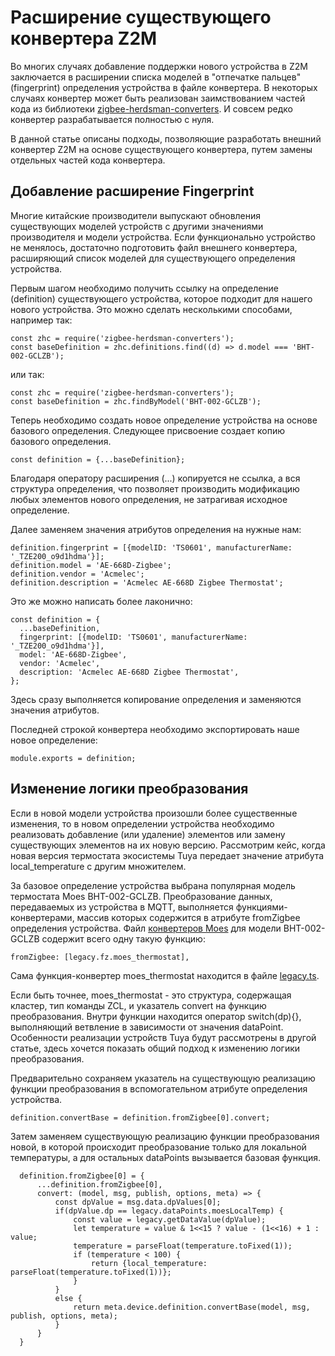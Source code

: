 # Расширение существующего конвертера Z2M #
Во многих случаях добавление поддержки нового устройства в Z2M заключается в расширении списка моделей в "отпечатке пальцев" (fingerprint) определения устройства в файле конвертера. 
В некоторых случаях конвертер может быть реализован заимствованием частей кода из библиотеки [zigbee-herdsman-converters](https://github.com/Koenkk/zigbee-herdsman-converters).
И совсем редко конвертер разрабатывается полностью с нуля.

В данной статье описаны подходы, позволяющие разработать внешний конвертер Z2M на основе существующего конвертера, путем замены отдельных частей кода конвертера.

## Добавление расширение Fingerprint ##
Многие китайские производители выпускают обновления существующих моделей устройств с другими значениями производителя и модели устройства. Если функционально устройство не менялось, достаточно подготовить файл внешнего конвертера, расширяющий список моделей для существующего определения устройства.

Первым шагом необходимо получить ссылку на определение (definition) существующего устройства, которое подходит для нашего нового устройства.
Это можно сделать несколькими способами, например так:
```
const zhc = require('zigbee-herdsman-converters');
const baseDefinition = zhc.definitions.find((d) => d.model === 'BHT-002-GCLZB');
```
или так:
```
const zhc = require('zigbee-herdsman-converters');
const baseDefinition = zhc.findByModel('BHT-002-GCLZB');
```
Теперь необходимо создать новое определение устройства на основе базового определения. Следующее присвоение создает копию базового определения. 
```
const definition = {...baseDefinition};
```
Благодаря оператору расширения (...) копируется не ссылка, а вся структура определения, что позволяет производить модификацию любых элементов нового определения, не затрагивая исходное определение.

Далее заменяем значения атрибутов определения на нужные нам:
```
definition.fingerprint = [{modelID: 'TS0601', manufacturerName: '_TZE200_o9d1hdma'}];
definition.model = 'AE-668D-Zigbee';
definition.vendor = 'Acmelec';
definition.description = 'Acmelec AE-668D Zigbee Thermostat';
```
Это же можно написать более лаконично:
```
const definition = {
  ...baseDefinition,
  fingerprint: [{modelID: 'TS0601', manufacturerName: '_TZE200_o9d1hdma'}],
  model: 'AE-668D-Zigbee',
  vendor: 'Acmelec',
  description: 'Acmelec AE-668D Zigbee Thermostat',
};
```
Здесь сразу выполняется копирование определения и заменяются значения атрибутов.

Последней строкой конвертера необходимо экспортировать наше новое определение:
```
module.exports = definition;
```
## Изменение логики преобразования ##
Если в новой модели устройства произошли более существенные изменения, то в новом определении устройства необходимо реализовать добавление (или удаление) элементов или замену существующих элементов на их новую версию.
Рассмотрим кейс, когда новая версия термостата экосистемы Tuya передает значение атрибута local_temperature с другим множителем.

За базовое определение устройства выбрана популярная модель термостата Moes BHT-002-GCLZB.
Преобразование данных, передаваемых из устройства в MQTT, выполняется функциями-конвертерами, массив которых содержится в атрибуте fromZigbee определения устройства.
Файл [конвертеров Moes](https://github.com/Koenkk/zigbee-herdsman-converters/blob/master/src/devices/moes.ts) для модели BHT-002-GCLZB содержит всего одну такую функцию:
```
fromZigbee: [legacy.fz.moes_thermostat],
```
Сама функция-конвертер moes_thermostat находится в файле [legacy.ts](https://github.com/Koenkk/zigbee-herdsman-converters/blob/master/src/lib/legacy.ts).

Если быть точнее, moes_thermostat - это структура, содержащая кластер, тип команды ZCL, и указатель convert на функцию преобразования.
Внутри функции находится оператор switch(dp){}, выполняющий ветвление в зависимости от значения dataPoint. Особенности реализации устройств Tuya будут рассмотрены в другой статье, здесь хочется показать общий подход к изменению логики преобразования.

Предварительно сохраняем указатель на существующую реализацию функции преобразования в вспомогательном атрибуте определения устройства.
```
definition.convertBase = definition.fromZigbee[0].convert;
```
Затем заменяем существующую реализацию функции преобразования новой, в которой происходит преобразование только для локальной температуры, а для остальных dataPoints вызывается базовая функция.
```
  definition.fromZigbee[0] = {
      ...definition.fromZigbee[0],
      convert: (model, msg, publish, options, meta) => {
          const dpValue = msg.data.dpValues[0]; 
          if(dpValue.dp == legacy.dataPoints.moesLocalTemp) {
              const value = legacy.getDataValue(dpValue);
              let temperature = value & 1<<15 ? value - (1<<16) + 1 : value;
              temperature = parseFloat(temperature.toFixed(1));
              if (temperature < 100) {
                  return {local_temperature: parseFloat(temperature.toFixed(1))};
              }
          }
          else {
              return meta.device.definition.convertBase(model, msg, publish, options, meta);
          }
      }     
  }
```
